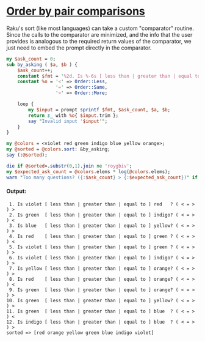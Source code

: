 [1]: https://rosettacode.org/wiki/Order_by_pair_comparisons

# [Order by pair comparisons][1]

Raku's sort (like most languages) can take a custom "comparator" routine.
Since the calls to the comparator are minimized, and the info that the user provides is analogous to the required return values of the comparator, we just need to embed the prompt directly in the comparator.

```perl
my $ask_count = 0;
sub by_asking ( $a, $b ) {
    $ask_count++;
    constant $fmt = '%2d. Is %-6s [ less than | greater than | equal to ] %-6s? ( < = > ) ';
    constant %o = '<' => Order::Less,
                  '=' => Order::Same,
                  '>' => Order::More;

    loop {
        my $input = prompt sprintf $fmt, $ask_count, $a, $b;
        return $_ with %o{ $input.trim };
        say "Invalid input '$input'";
    }
}

my @colors = <violet red green indigo blue yellow orange>;
my @sorted = @colors.sort: &by_asking;
say (:@sorted);

die if @sorted».substr(0,1).join ne 'roygbiv';
my $expected_ask_count = @colors.elems * log(@colors.elems);
warn "Too many questions? ({:$ask_count} > {:$expected_ask_count})" if $ask_count > $expected_ask_count;
```

#### Output:
```
 1. Is violet [ less than | greater than | equal to ] red   ? ( < = > ) >
 2. Is green  [ less than | greater than | equal to ] indigo? ( < = > ) <
 3. Is blue   [ less than | greater than | equal to ] yellow? ( < = > ) >
 4. Is red    [ less than | greater than | equal to ] green ? ( < = > ) <
 5. Is violet [ less than | greater than | equal to ] green ? ( < = > ) >
 6. Is violet [ less than | greater than | equal to ] indigo? ( < = > ) >
 7. Is yellow [ less than | greater than | equal to ] orange? ( < = > ) >
 8. Is red    [ less than | greater than | equal to ] orange? ( < = > ) <
 9. Is green  [ less than | greater than | equal to ] orange? ( < = > ) >
10. Is green  [ less than | greater than | equal to ] yellow? ( < = > ) >
11. Is green  [ less than | greater than | equal to ] blue  ? ( < = > ) <
12. Is indigo [ less than | greater than | equal to ] blue  ? ( < = > ) >
sorted => [red orange yellow green blue indigo violet]
```
